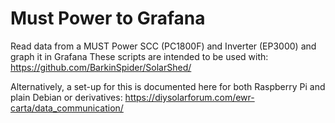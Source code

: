# Must Power to Grafana
Read data from a MUST Power SCC (PC1800F) and Inverter (EP3000) and graph it in Grafana
These scripts are intended to be used with:
https://github.com/BarkinSpider/SolarShed/

Alternatively, a set-up for this is documented here for both Raspberry Pi and plain Debian or derivatives: https://diysolarforum.com/ewr-carta/data_communication/
